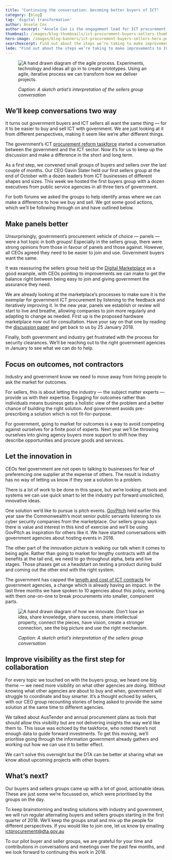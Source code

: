 ```yaml
---
title: "Continuing the conversation: becoming better buyers of ICT"
category: [blog]
tag: 'digital transformation'
author: Anselm Cox
author-excerpt: "Anselm Cox is the engagement lead for ICT procurement transformation"
thumbnail: /images/blog-thumbnails/ict-procurement-buyers-sellers-thumb.png
hero-image: /images/blog-banners/ict-procurement-buyers-sellers-hero.png
searchexcerpt: Find out about the steps we’re taking to make improvements to ICT procurement, and how you can get involved.
lede: "Find out about the steps we’re taking to make improvements to ICT procurement, and how you can get involved. "
---
```

<figure>
  <img src="{{ site.url }}{{ site.baseurl }}{{ page.hero-image }}" alt="A hand drawn diagram of the agile process. Experiments, technology and ideas all go in to create prototypes. Using an agile, iterative process we can transform how we deliver projects."><br />
  <figcaption><p><em>Caption: A sketch artist’s interpretation of the sellers group conversation</em></p></figcaption>
</figure>

## We’ll keep conversations two way

It turns out government buyers and ICT sellers all want the same thing — for it to be easier to buy and sell ICT with government. We are just looking at it from different perspectives, making it seem like we’re after different things.

The government’s ICT [procurement reform taskforce](/what-we-do/policies-and-programs/ict-procurement/) started a conversation between the government and the ICT sector. Now it’s for us to keep up the discussion and make a difference in the short and long term.

As a first step, we convened small groups of buyers and sellers over the last couple of months. Our CEO Gavin Slater held our first sellers group at the end of October with a dozen leaders from ICT businesses of different shapes and sizes. This week we hosted the first buyers group with a dozen executives from public service agencies in all three tiers of government.

For both forums we asked the groups to help identify areas where we can make a difference to how we buy and sell. We got some good actions, which we’ll be following through on and have outlined below.

## Make panels better

Unsurprisingly, government’s procurement vehicle of choice — panels — were a hot topic in both groups! Especially in the sellers group, there were strong opinions from those in favour of panels and those against. However, all CEOs agreed they need to be easier to join and use. Government buyers want the same.

It was reassuring the sellers group held up the [Digital Marketplace](https://marketplace.service.gov.au/) as a good example, with CEOs pointing to improvements we can make to get the balance right between being easy to join and giving government the assurance they need.

We are already looking at the marketplace’s processes to make sure it is the exemplar for government ICT procurement by listening to the feedback and iteratively improving it. In the new year, panels we establish or review will start to live and breathe, allowing companies to join more regularly and adapting to change as needed. First up is the proposed hardware marketplace now out for consultation. Have your say on that one by reading the [discussion paper](/ict-procurement-update/better-way-of-buying-hardware/) and get back to us by 25 January 2018.

Finally, both government and industry get frustrated with the process for security clearances. We’ll be reaching out to the right government agencies in January to see what we can do to help.

## Focus on outcomes, not contractors

Industry and government know we need to move away from hiring people to ask the market for outcomes.  

For sellers, this is about letting the industry — the subject matter experts — provide us with their expertise. Engaging for outcomes rather than individuals means business gets a holistic view of the problem and a better chance of building the right solution. And government avoids pre-prescribing a solution which is not fit-for-purpose.

For government, going to market for outcomes is a way to avoid competing against ourselves for a finite pool of experts. Next year we’ll be throwing ourselves into giving agency buyers more support to shift how they describe opportunities and procure goods and services.

## Let the innovation in

CEOs feel government are not open to talking to businesses for fear of preferencing one supplier at the expense of others. The result is industry has no way of letting us know if they see a solution to a problem.

There is a lot of work to be done in this space, but we’re looking at tools and systems we can use quick smart to let the industry put forward unsolicited, innovative ideas.

One solution we’d like to pursue is pitch events. [GovPitch](https://www.pmc.gov.au/news-centre/cyber-security/govpitch-harnessing-home-grown-cyber-security-innovation) held earlier this year saw the Commonwealth’s most senior public servants listening to six cyber security companies from the marketplace. Our sellers group says there is value and interest in this kind of exercise and we’ll be using GovPitch as inspiration for others like it. We have started conversations with government agencies about hosting events in 2018.

The other part of the innovation picture is walking our talk when it comes to being agile. Rather than going to market for lengthy contracts with all the benefits at the tail end, we need to go throughout alpha, beta and live stages. Those phases get us a headstart on testing a product during build and coming out the other end with the right system.

The government has capped the [length and cost of ICT contracts](/what-we-do/policies-and-programs/ict-procurement/ict-capped-term-value-policy/) for government agencies, a change which is already having an impact. In the last three months we have spoken to 10 agencies about this policy, working with them one-on-one to break procurements into smaller, component parts.

<figure>
  <img src="{{ site.url }}{{ site.baseurl }}/images/blog-content/ict-procurement-buyers-sellers-content-innovate.png" alt="A hand drawn diagram of how we innovate. Don't lose an idea, share knowledge, share success, share intellectual property, connect the pieces, have vision, create a stronger connection, see the big picture and use the right mechanism.">
  <ficaption>
    <p><em>Caption: A sketch artist’s interpretation of the sellers group conversation</em></p>
  </ficaption>
</figure>

## Improve visibility as the first step for collaboration

For every topic we touched on with the buyers group, we heard one big theme — we need more visibility on what other agencies are doing. Without knowing what other agencies are about to buy and when, government will struggle to coordinate and buy smarter. It’s a thought echoed by sellers, with our CEO group recounting stories of being asked to provide the same solution at the same time to different agencies.

We talked about AusTender and annual procurement plans as tools that should allow this visibility but are not delivering insights the way we’d like them to. This issue was echoed by the taskforce, who noted there’s not enough data to guide forward investments. To get this moving, we’ll prioritise going through the information government already gathers and working out how we can use it to better effect.

We can’t solve this overnight but the DTA can be better at sharing what we know about upcoming projects with other buyers.  

## What’s next?

Our buyers and sellers groups came up with a lot of good, actionable ideas. These are just some we’re focussed on, which were prioritised by the groups on the day.

To keep brainstorming and testing solutions with industry and government, we will run regular alternating buyers and sellers groups starting in the first quarter of 2018. We’ll keep the groups small and mix up the people for different perspectives. If you would like to join one, let us know by emailing [ictprocurement@dta.gov.au](mailto:ictprocurement@dta.gov.au)

To our pilot buyer and seller groups, we are grateful for your time and contributions in conversations and meetings over the past few months, and we look forward to continuing this work in 2018.
